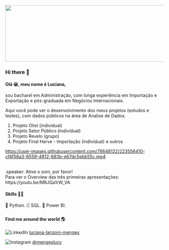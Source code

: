 <img src="https://user-images.githubusercontent.com/78648122/118824221-0c886980-b890-11eb-95d4-326ca450172e.jpg" width="950" height="180">

### Hi there 👋


#### Olá 😀, meu nome é Luciana, 

sou bacharel em Administração, com longa experiência em Importação e Exportação e pós-graduada em Negócios Internacionais.

Aqui você pode ver o desenvolvimento dos meus projetos (estudos e testes), com dados públicos na área de Analise de Dados.

1. Projeto Olist (individual)
2. Projeto Setor Público (individual)
3. Projeto Revelo (grupo)
4. Projeto Final Harve - Importação (individual) e outros

https://user-images.githubusercontent.com/78648122/223556410-cf4f58a3-8559-4812-883b-e67dc5ebb55c.mp4

<br/>
:speaker:  Ative o som, por favor!
<br/>
Para ver o Overview das três primeiras apresentações: https://youtu.be/MBJQa1rW_VA

#### Skills 👩‍💻

🐍 Python.
🗄 SQL.
🧮 Power BI.

#### Find me around the world 🌎  

![LinkedIn](https://img.shields.io/badge/linkedin-%230077B5.svg?style=for-the-badge&logo=linkedin&logoColor=white)
[luciana-lanzoni-menges](www.linkedin.com/in/luciana-lanzoni-menges)

![Instagram](https://img.shields.io/badge/Instagram-%23E4405F.svg?style=for-the-badge&logo=Instagram&logoColor=white)
[@mengeslucy](@mengeslucy) 
